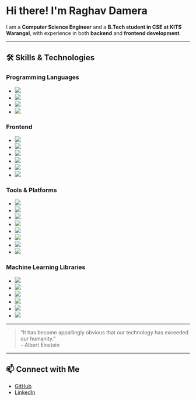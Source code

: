 # Hi there! I'm Raghav Damera

I am a **Computer Science Engineer** and a **B.Tech student in CSE at KITS Warangal**, with experience in both **backend** and **frontend development**.  

---

## 🛠️ Skills & Technologies

### Programming Languages
- <img src="https://camo.githubusercontent.com/011a4e2bb803e4ae1111f9d1bf17e9619952a0d1fc7d0ee625f85fc12ad6ffa5/68747470733a2f2f696d672e736869656c64732e696f2f62616467652f4a6176612d4544384230303f7374796c653d666f722d7468652d6261646765266c6f676f3d6f70656e6a646b266c6f676f436f6c6f723d7768697465">  
- <img src="https://img.shields.io/badge/C-00599C?style=for-the-badge&logo=c&logoColor=white">
- <img src="https://img.shields.io/badge/Python-FFD43B?style=for-the-badge&logo=python&logoColor=blue">  
- <img src="https://img.shields.io/badge/R-276DC3?style=for-the-badge&logo=r&logoColor=white">

### Frontend
- <img src="https://img.shields.io/badge/HTML5-E34F26?style=for-the-badge&logo=html5&logoColor=white">  
- <img src="https://img.shields.io/badge/CSS3-1572B6?style=for-the-badge&logo=css3&logoColor=white">
- <img src="https://img.shields.io/badge/LaTeX-47A141?style=for-the-badge&logo=LaTeX&logoColor=white">
- <img src="https://img.shields.io/badge/JavaScript-323330?style=for-the-badge&logo=javascript&logoColor=F7DF1E">  
- <img src="https://img.shields.io/badge/PHP-777BB4?style=for-the-badge&logo=php&logoColor=white">  
- <img src="https://img.shields.io/badge/PLSQL-F80000?style=for-the-badge&logo=oracle&logoColor=black">

### Tools & Platforms
- <img src="https://img.shields.io/badge/Visual_Studio_Code-0078D4?style=for-the-badge&logo=visual%20studio%20code&logoColor=white">
- <img src="https://img.shields.io/badge/VSCode-0078D4?style=for-the-badge&logo=visual%20studio%20code&logoColor=white">  
- <img src="https://img.shields.io/badge/Jupyter-F37626.svg?&style=for-the-badge&logo=Jupyter&logoColor=white"> 
- <img src="https://img.shields.io/badge/Colab-F9AB00?style=for-the-badge&logo=googlecolab&color=525252">  
- <img src="https://img.shields.io/badge/Eclipse-2C2255?style=for-the-badge&logo=eclipse&logoColor=white">
- <img src="https://img.shields.io/badge/phpmyadmin-6C78AF?style=for-the-badge&logo=phpmyadmin&logoColor=white">
- <img src="https://img.shields.io/badge/Vercel-000000?style=for-the-badge&logo=vercel&logoColor=white">  
- <img src="https://img.shields.io/badge/Netlify-00C7B7?style=for-the-badge&logo=netlify&logoColor=white">  

### Machine Learning Libraries
- <img src="https://img.shields.io/badge/Numpy-777BB4?style=for-the-badge&logo=numpy&logoColor=white">
- <img src="https://img.shields.io/badge/Pandas-2C2D72?style=for-the-badge&logo=pandas&logoColor=white">
- <img src="https://img.shields.io/badge/scikit_learn-F7931E?style=for-the-badge&logo=scikit-learn&logoColor=white"> 
- <img src="https://img.shields.io/badge/TensorFlow-FF6F00?style=for-the-badge&logo=TensorFlow&logoColor=white">  
- <img src="https://img.shields.io/badge/Keras-D00000?style=for-the-badge&logo=Keras&logoColor=white">
- <img src="https://img.shields.io/badge/SciPy-654FF0?style=for-the-badge&logo=SciPy&logoColor=white">

---


> “It has become appallingly obvious that our technology has exceeded our humanity.”  
> – Albert Einstein  

---

## 📫 Connect with Me
- [GitHub](https://github.com/raghavd07)  
- [LinkedIn](https://www.linkedin.com/in/raghavd07/)  

